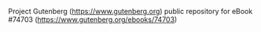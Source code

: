 Project Gutenberg (https://www.gutenberg.org) public repository for
eBook #74703 (https://www.gutenberg.org/ebooks/74703)
